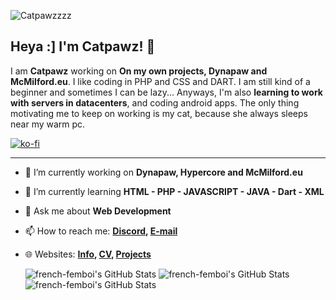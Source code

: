 ![Catpawzzzz](https://cd.catpawz.eu/03-CATPAWZ/03.02%20-%20OTHER/banner.png)

## Heya :] I'm Catpawz! 🎉

I am **Catpawz** working on **On my own projects, Dynapaw and McMilford.eu**. I like coding in PHP and CSS and DART. I am still kind of a beginner and sometimes I can be lazy... Anyways, I'm also **learning to work with servers in datacenters**, and coding android apps. The only thing motivating me to keep on working is my cat, because she always sleeps near my warm pc. 

[![ko-fi](https://ko-fi.com/img/githubbutton_sm.svg)](https://ko-fi.com/N4N2FINT7)

---

- 🔭 I’m currently working on **Dynapaw, Hypercore and McMilford.eu**
- 🌱 I’m currently learning **HTML - PHP - JAVASCRIPT - JAVA - Dart - XML**
- 💬 Ask me about **Web Development**
- 📫 How to reach me:
  **[Discord](https://discordapp.com/users/852891077097947156), [E-mail](mailto:cat@french-femboi.eu)**
- 🌐 Websites: 
  **[Info](https://info.french-femboi.eu), [CV](https://portfolio.french-femboi.eu), [Projects](https://projects.french-femboi.eu)**

  <img src="https://github-readme-stats.vercel.app/api?username=french-femboi&theme=vue-dark&show_icons=true&hide_border=true&count_private=true" alt="french-femboi's GitHub Stats" />
  <img src="https://github-readme-streak-stats.herokuapp.com/?user=french-femboi&theme=vue-dark&hide_border=true" alt="french-femboi's GitHub Stats" /><br>
  <img src="https://github-readme-stats.vercel.app/api/top-langs/?username=french-femboi&theme=vue-dark&show_icons=true&hide_border=true&layout=compact" alt="french-femboi's GitHub Stats" />

